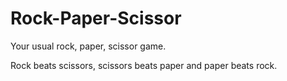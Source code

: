 # Rock-Paper-Scissor
Your usual rock, paper, scissor game.

Rock beats scissors,
scissors beats paper and
paper beats rock.
